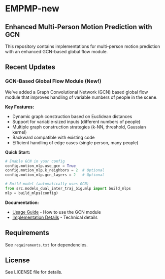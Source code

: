 # EMPMP-new

## Enhanced Multi-Person Motion Prediction with GCN

This repository contains implementations for multi-person motion prediction with an enhanced GCN-based global flow module.

## Recent Updates

### GCN-Based Global Flow Module (New!)

We've added a Graph Convolutional Network (GCN) based global flow module that improves handling of variable numbers of people in the scene.

**Key Features:**
- Dynamic graph construction based on Euclidean distances
- Support for variable-sized inputs (different numbers of people)
- Multiple graph construction strategies (k-NN, threshold, Gaussian kernel)
- Backward compatible with existing code
- Efficient handling of edge cases (single person, many people)

**Quick Start:**

```python
# Enable GCN in your config
config.motion_mlp.use_gcn = True
config.motion_mlp.k_neighbors = 2  # Optional
config.motion_mlp.gcn_layers = 2   # Optional

# Build model (automatically uses GCN)
from src.models_dual_inter_traj_big.mlp import build_mlps
mlp = build_mlps(config)
```

**Documentation:**
- [Usage Guide](docs/GCN_MODULE_USAGE.md) - How to use the GCN module
- [Implementation Details](docs/GCN_IMPLEMENTATION_DETAILS.md) - Technical details

## Requirements

See `requirements.txt` for dependencies.

## License

See LICENSE file for details.